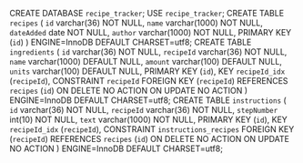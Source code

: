 CREATE DATABASE `recipe_tracker`;
USE `recipe_tracker`;
CREATE TABLE `recipes` (
  `id` varchar(36) NOT NULL,
  `name` varchar(1000) NOT NULL,
  `dateAdded` date NOT NULL,
  `author` varchar(1000) NOT NULL,
  PRIMARY KEY (`id`)
) ENGINE=InnoDB DEFAULT CHARSET=utf8;
CREATE TABLE `ingredients` (
  `id` varchar(36) NOT NULL,
  `recipeId` varchar(36) NOT NULL,
  `name` varchar(1000) DEFAULT NULL,
  `amount` varchar(100) DEFAULT NULL,
  `units` varchar(100) DEFAULT NULL,
  PRIMARY KEY (`id`),
  KEY `recipeId_idx` (`recipeId`),
  CONSTRAINT `recipeId` FOREIGN KEY (`recipeId`) REFERENCES `recipes` (`id`) ON DELETE NO ACTION ON UPDATE NO ACTION
) ENGINE=InnoDB DEFAULT CHARSET=utf8;
CREATE TABLE `instructions` (
  `id` varchar(36) NOT NULL,
  `recipeId` varchar(36) NOT NULL,
  `stepNumber` int(10) NOT NULL,
  `text` varchar(1000) NOT NULL,
  PRIMARY KEY (`id`),
  KEY `recipeId_idx` (`recipeId`),
  CONSTRAINT `instructions_recipes` FOREIGN KEY (`recipeId`) REFERENCES `recipes` (`id`) ON DELETE NO ACTION ON UPDATE NO ACTION
) ENGINE=InnoDB DEFAULT CHARSET=utf8;

